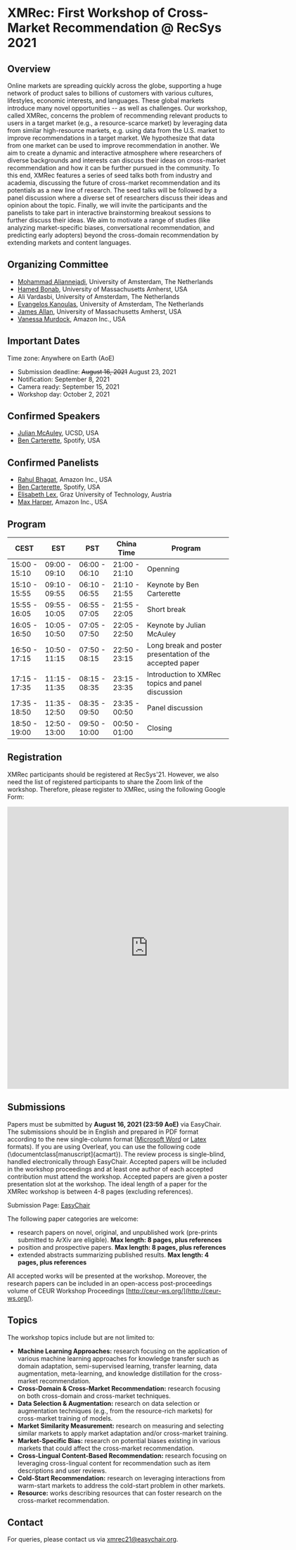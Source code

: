 # XMRec: First Workshop of Cross-Market Recommendation @ RecSys 2021

## Overview
Online markets are spreading quickly across the globe, supporting a huge network of product sales to billions of customers with various cultures, lifestyles, economic interests, and languages. These global markets introduce many novel opportunities -- as well as challenges. Our workshop, called XMRec, concerns the problem of recommending relevant products to users in a target market (e.g., a resource-scarce market) by leveraging data from similar high-resource markets, e.g. using data from the U.S. market to improve recommendations in a target market. We hypothesize that data from one market can be used to improve recommendation in another.
We aim to create a dynamic and interactive atmosphere where researchers of diverse backgrounds and interests can discuss their ideas on cross-market recommendation and how it can be further pursued in the community. 
To this end, XMRec features a series of seed talks both from industry and academia, discussing the future of cross-market recommendation and its potentials as a new line of research. The seed talks will be followed by a panel discussion where a diverse set of researchers discuss their ideas and opinion about the topic. Finally, we will invite the participants and the panelists to take part in interactive brainstorming breakout sessions to further discuss their ideas. 
We aim to motivate a range of studies (like analyzing market-specific biases, conversational recommendation, and predicting early adopters)  beyond the cross-domain recommendation by extending markets and content languages.

## Organizing Committee
 - [Mohammad Aliannejadi](http://aliannejadi.com), University of Amsterdam, The Netherlands
 - [Hamed Bonab](https://people.cs.umass.edu/~bonab/), University of Massachusetts Amherst, USA
 - Ali Vardasbi, University of Amsterdam, The Netherlands
 - [Evangelos Kanoulas](https://staff.fnwi.uva.nl/e.kanoulas/), University of Amsterdam, The Netherlands
 - [James Allan](http://ciir.cs.umass.edu/~allan/), University of Massachusetts Amherst, USA
 - [Vanessa Murdock](https://www.amazon.science/author/vanessa-murdock), Amazon Inc., USA

## Important Dates

Time zone: Anywhere on Earth (AoE)

- Submission deadline: ~~August 16, 2021~~ August 23, 2021
- Notification:	September 8, 2021
- Camera ready: September 15, 2021
- Workshop day:	October 2, 2021

## Confirmed Speakers
 - [Julian McAuley](https://cseweb.ucsd.edu/~jmcauley/), UCSD, USA
 - ‪[Ben Carterette](http://ir.cis.udel.edu/~carteret/)‬, Spotify, USA

## Confirmed Panelists
 - [Rahul Bhagat](https://www.linkedin.com/in/rahul-bhagat-6262731/), Amazon Inc., USA
 - [Ben Carterette](http://ir.cis.udel.edu/~carteret/)‬, Spotify, USA
 - [Elisabeth Lex](https://elisabethlex.info/), Graz University of Technology, Austria
 - [Max Harper](https://maxharp3r.github.io/), Amazon Inc., USA

## Program
| CEST          | EST           | PST           | China Time    | Program                                                  |
|---------------|---------------|---------------|---------------|----------------------------------------------------------|
| 15:00 - 15:10 | 09:00 - 09:10 | 06:00 - 06:10 | 21:00 - 21:10 | Openning                                                 |
| 15:10 - 15:55 | 09:10 - 09:55 | 06:10 - 06:55 | 21:10 - 21:55 | Keynote by Ben Carterette                                |
| 15:55 - 16:05 | 09:55 - 10:05 | 06:55 - 07:05 | 21:55 - 22:05 | Short break                                              |
| 16:05 - 16:50 | 10:05 - 10:50 | 07:05 - 07:50 | 22:05 - 22:50 | Keynote by Julian McAuley                                |
| 16:50 - 17:15 | 10:50 - 11:15 | 07:50 - 08:15 | 22:50 - 23:15 | Long break and poster presentation of the accepted paper |
| 17:15 - 17:35 | 11:15 - 11:35 | 08:15 - 08:35 | 23:15 - 23:35 | Introduction to XMRec topics and panel discussion        |
| 17:35 - 18:50 | 11:35 - 12:50 | 08:35 - 09:50 | 23:35 - 00:50 | Panel discussion                                         |
| 18:50 - 19:00 | 12:50 - 13:00 | 09:50 - 10:00 | 00:50 - 01:00 | Closing                                                  |

## Registration
XMRec participants should be registered at RecSys'21. However, we also need the list of registered participants to share the Zoom link of the workshop. Therefore, please register to XMRec, using the following Google Form:

<iframe src="https://docs.google.com/forms/d/e/1FAIpQLScOB2qle0Aejzo3Q1xbT5ElDgcRDPVcj3V1Yoybk_qmddQNMw/viewform?embedded=true" width="640" height="642" frameborder="0" marginheight="0" marginwidth="0">Loading…</iframe>

## Submissions

Papers must be submitted by **August 16, 2021 (23:59 AoE)** via EasyChair. The submissions should be in English and prepared in PDF format according to the new single-column format  ([Microsoft Word](https://www.acm.org/binaries/content/assets/publications/taps/acm_submission_template.docx) or [Latex](https://www.acm.org/binaries/content/assets/publications/consolidated-tex-template/acmart-primary.zip) formats). If you are using Overleaf, you can use the following code (\documentclass[manuscript]{acmart}). The review process is single-blind, handled electronically through EasyChair. Accepted papers will be included in the workshop proceedings and at least one author of each accepted contribution must attend the workshop. Accepted papers are given a poster presentation slot at the workshop.  The ideal length of a paper for the XMRec workshop is between 4-8 pages (excluding references). 
 
Submission Page: [EasyChair](https://easychair.org/conferences/?conf=xmrec21)

The following paper categories are welcome:
- research papers on novel, original, and unpublished work (pre-prints submitted to ArXiv are eligible). **Max length: 8 pages, plus references**
- position and prospective papers. **Max length: 8 pages, plus references**
- extended abstracts summarizing published results. **Max length: 4 pages, plus references**

All accepted works will be presented at the workshop. Moreover, the research papers can be included in an open-access post-proceedings volume of CEUR Workshop Proceedings [http://ceur-ws.org/](http://ceur-ws.org/).

## Topics
The workshop topics include but are not limited to:

 - **Machine Learning Approaches:** research focusing on the application of various machine learning approaches for knowledge transfer such as domain adaptation, semi-supervised learning, transfer learning, data augmentation, meta-learning, and knowledge distillation for the cross-market recommendation.
 - **Cross-Domain & Cross-Market Recommendation:** research focusing on both cross-domain and cross-market techniques.   
 - **Data Selection & Augmentation:** research on data selection or augmentation techniques (e.g., from the resource-rich markets) for cross-market training of models.
 - **Market Similarity Measurement:** research on measuring and selecting similar markets to apply market adaptation and/or cross-market training.   
 - **Market-Specific Bias:** research on potential biases existing in various markets that could affect the cross-market recommendation.   
 - **Cross-Lingual Content-Based Recommendation:** research focusing on leveraging cross-lingual content for recommendation such as item descriptions and user reviews.   
 - **Cold-Start Recommendation:** research on leveraging interactions from warm-start markets to address the cold-start problem in other markets.
 - **Resource:** works describing resources that can foster research on the cross-market recommendation.

## Contact
For queries, please contact us via [xmrec21@easychair.org](mailto:xmrec21@easychair.org).

